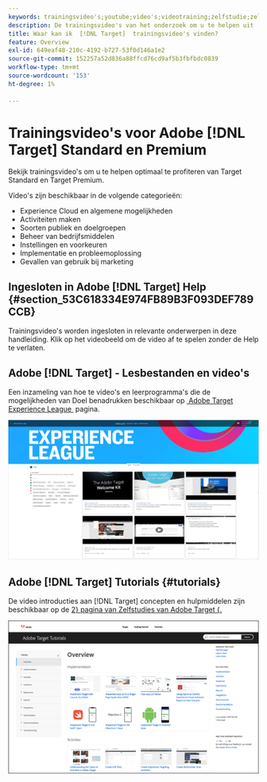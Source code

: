 ```yaml
---
keywords: trainingsvideo's;youtube;video's;videotraining;zelfstudie;zelfstudies;video
description: De trainingsvideo's van het onderzoek om u te helpen uit  [!DNL Target]  Standaard en  [!DNL Target]  Premium krijgen.
title: Waar kan ik  [!DNL Target]  trainingsvideo's vinden?
feature: Overview
exl-id: 649eaf48-210c-4192-b727-53f0d146a1e2
source-git-commit: 152257a52d836a88ffcd76cd9af5b3fbfbdc0839
workflow-type: tm+mt
source-wordcount: '153'
ht-degree: 1%

---
```


# Trainingsvideo&#39;s voor Adobe [!DNL Target] Standard en Premium

Bekijk trainingsvideo&#39;s om u te helpen optimaal te profiteren van Target Standard en Target Premium.

Video&#39;s zijn beschikbaar in de volgende categorieën:

* Experience Cloud en algemene mogelijkheden
* Activiteiten maken
* Soorten publiek en doelgroepen
* Beheer van bedrijfsmiddelen
* Instellingen en voorkeuren
* Implementatie en probleemoplossing
* Gevallen van gebruik bij marketing

## Ingesloten in Adobe [!DNL Target] Help {#section_53C618334E974FB89B3F093DEF789CCB}

Trainingsvideo&#39;s worden ingesloten in relevante onderwerpen in deze handleiding. Klik op het videobeeld om de video af te spelen zonder de Help te verlaten.

## Adobe [!DNL Target] - Lesbestanden en video&#39;s

Een inzameling van hoe te video&#39;s en leerprogramma&#39;s die de mogelijkheden van Doel benadrukken beschikbaar op [&#x200B; Adobe Target Experience League &#x200B;](https://guided.adobe.com/#recommended/solutions/target) pagina.

![&#x200B; de video&#39;s van Experience League &#x200B;](/help/main/c-intro/assets/experience-league.png)

## Adobe [!DNL Target] Tutorials {#tutorials}

De video introducties aan [!DNL Target] concepten en hulpmiddelen zijn beschikbaar op de [&#x200B; 2&rbrace; pagina van Zelfstudies van Adobe Target &lbrace;.](https://experienceleague.adobe.com/docs/target-learn/tutorials/overview.html?lang=nl-NL)

![&#x200B; Zelfstudies van Adobe Target &#x200B;](/help/main/c-intro/assets/adobe-target-tutorials-new.png)
